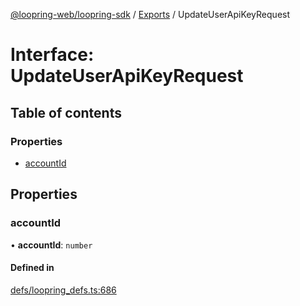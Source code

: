 [@loopring-web/loopring-sdk](../README.md) / [Exports](../modules.md) / UpdateUserApiKeyRequest

# Interface: UpdateUserApiKeyRequest

## Table of contents

### Properties

- [accountId](UpdateUserApiKeyRequest.md#accountid)

## Properties

### accountId

• **accountId**: `number`

#### Defined in

[defs/loopring_defs.ts:686](https://github.com/Loopring/loopring_sdk/blob/077bca2/src/defs/loopring_defs.ts#L686)
